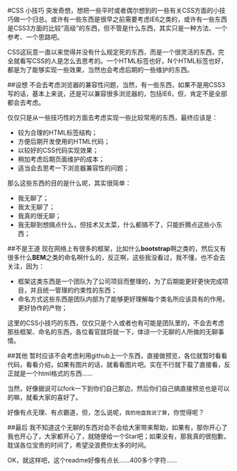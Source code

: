 #CSS 小技巧
突发奇想，想把一些平时或者偶尔想到的一些有关CSS方面的小技巧做一个归总。或许有一些东西是很早之前需要考虑IE6之类的，或许有一些东西是CSS3方面的比较“高级”的东西，但不管是什么东西，其实只是一种方法、一个参考、一个思路吧。

CSS这玩意一直以来觉得并没有什么规定死的东西，而是一个很灵活的东西，完全就看写CSS的人是怎么去思考的。一个HTML标签也好，N个HTML标签也好，都是为了能够实现一些效果，当然也会考虑后期的一些维护的东西。

##设想
不会去考虑浏览器的兼容性问题，当然，有一些东西，如果不是用CSS3写的话，基本上来说，还是可以兼容很多浏览器的，包括IE6，但，肯定不是全部都会去考虑。

仅仅只是从一些技巧性的方面去考虑实现一些比较常用的东西，最终应该是：

* 较为合理的HTML标签结构；
* 方便后期开发使用的HTML代码；
* 以较好的CSS代码实现效果；
* 稍加考虑后期页面维护的成本；
* 适当会去思考一下浏览器兼容性的问题；

那么这些东西的目的是什么呢，其实很简单：

* 我无聊了；
* 我太无聊了；
* 我真的很无聊；
* 我无聊到想搞点什么，但技术又太菜，什么都搞不了，只能折腾点这些小东西；

##不是王道
现在网络上有很多的框架，比如什么**bootstrap**啊之类的，然后又有很多什么**BEM**之类的命名啊什么的，反正啊，这些我没看过，我不懂，也不会去关注，因为：

* 框架这类东西是一个团队为了公司项目而整理的，为了后期能更好更快完成项目，并且统一管理的约束性的东西；
* 命名方式这些东西是团队内部为了能够更好理解每个类名所应该具有的作用，更好协作的产物；

这里的CSS小技巧的东西，仅仅只是个人或者也有可能是团队里的，不会去考虑那些框架、命名的东西，各位看官就将就一下，体谅一个无聊的人所做的无聊事情。

##其他
暂时应该不会考虑利用github上一个东西，直接做预览，各位就暂时看看代码，看看介绍，如果有图片的话，就看看图片吧。实在不行就下载了直接看，反正就是一个html格式的东西……

当然，好像据说可以fork一下到你们自己那边，然后你们自己搞直接预览也是可以的嘛，就看大家的喜好了。

好像有点无理、有点霸道，但，怎么说呢，`我的地盘我说了算`，你觉得呢？

##最后
我不知道这个无聊的东西对会不会给大家带来帮助，如果有，那你开心了我也开心了，大家都开心了，就随便给一个Star吧；如果没有，那我真的很抱歉，耽误各位宝贵的时间了，希望没浪费你太多的时间。

OK，就这样吧，这个readme好像有点长……400多个字符……